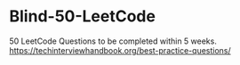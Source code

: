 # Blind-50-LeetCode
50 LeetCode Questions to be completed within 5 weeks. https://techinterviewhandbook.org/best-practice-questions/

